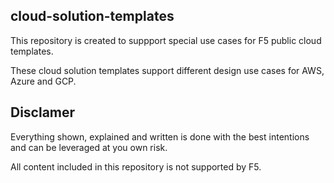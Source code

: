 ## cloud-solution-templates

This repository is created to suppport special use cases for F5 public cloud templates.

These cloud solution templates support different design use cases for AWS, Azure and GCP.

## Disclamer

Everything shown, explained and written is done with the best intentions and can be leveraged at you own risk.

All content included in this repository is not supported by F5.